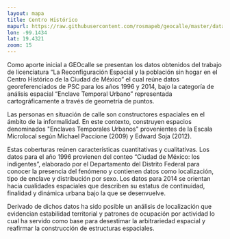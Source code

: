 ```yaml
---
layout: mapa
title: Centro Histórico
mapurl: https://raw.githubusercontent.com/rosmapeb/geocalle/master/data/CHCM600_SCINCE2010Pob_UTM.json
lon: -99.1434
lat: 19.4321
zoom: 15
---
```



Como aporte inicial a GEOcalle se presentan los datos obtenidos del trabajo de licenciatura “La Reconfiguración Espacial y la población sin hogar en el Centro Histórico de la Ciudad de México”  el cual reúne datos georeferenciados de PSC para los años 1996 y 2014, bajo la categoría de análisis espacial “Enclave Temporal Urbano” representada cartográficamente a través de geometría de puntos.

Las personas en situación de calle son constructores espaciales en el ámbito de la informalidad. En este contexto, construyen espacios denominados "Enclaves Temporales Urbanos" provenientes de la Escala Microlocal según Michael Paccione (2009) y Edward Soja (2012).

Estas coberturas reúnen características cuantitativas y cualitativas. Los datos para el año 1996 provienen del conteo “Ciudad de México: los indigentes”, elaborado por el Departamento del Distrito Federal para conocer la presencia del fenómeno y contienen datos como localización, tipo de enclave y distribución por sexo. Los datos para 2014 se orientan hacia cualidades espaciales que describen su estatus de continuidad, finalidad y dinámica urbana bajo la que se desenvuelve.

Derivado de dichos datos ha sido posible un análisis de localización que evidencian estabilidad territorial y patrones de ocupación por actividad lo cual ha servido como base para desestimar  la arbitrariedad espacial y reafirmar la construcción de estructuras espaciales.

